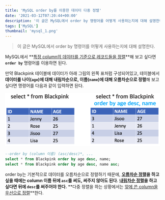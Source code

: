```yaml
---
title: 'MySQL order by를 이용한 데이터 다중 정렬'
date: '2021-03-12T07:20:44+00:00'
description: '이 글은 MySQL에서 order by 명령어를 어떻게 사용하는지에 대해 설명한다. '
tags: ['MySQL']
thumbnail: 'mysql_1.png'
---
```


> 이 글은 MySQL에서 order by 명령어를 어떻게 사용하는지에 대해 설명한다. 

MySQL에서 **<u>특정 column의 데이터를 기준으로 레코드들을 정렬</u>**해 보고 싶다면 **`order by`** 명령어를 이용하면 된다.

만약 Blackpink 테이블에 데이터가 아래 그림의 왼쪽 표처럼 구성되어있고, 테이블에서 **데이터를 나이(`age`)에 대해 내림차순으로, 이름(`name`)에 대해 오름차순으로 정렬**해 보고 싶다면 명령어를 다음과 같이 입력하면 된다.

![mysql_1_1](mysql_1_1.png)

```sql
--order by (column 이름) (asc/desc)*, ...
select * from Blackpink order by age desc, name;
select * from Blackpink order by age desc, name asc;
```

order by는 기본적으로 데이터를 오름차순으로 정렬하기 때문에, **<u>오름차순 정렬</u>을 하고 싶을 때에는 column 이름 뒤에 `asc`를 써도, 써주지 않아도 된다**. **<u>내림차순 정렬</u>을 하고 싶다면 뒤에 `desc`를 써주어야 한다.** **다중 정렬을 하는 상황에서는 <u>앞에 쓴 column을 우선으로 정렬</u>**한다. 


